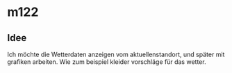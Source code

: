 # m122

## Idee
Ich möchte die Wetterdaten anzeigen vom aktuellenstandort, und später mit grafiken arbeiten. Wie zum beispiel kleider vorschläge für das wetter.
